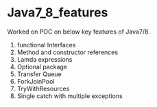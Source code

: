 # Java7_8_features
Worked on POC on below key features of Java7/8.
1. functional Interfaces
2. Method and constructor references
3. Lamda expressions
4. Optional package
5. Transfer Queue
6. ForkJoinPool
7. TryWithResources
8. Single catch with multiple exceptions
